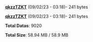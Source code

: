[**qkzzTZKT**](/data/qkzzTZKT.txt) (09/02/23 - 03:18)- 241 bytes

[**qkzzTZKT**](/data/qkzzTZKT.txt) (09/02/23 - 03:18)- 241 bytes

**Total Datas**: 9020

**Total Size**: 58.94 MB / 58.9 MB